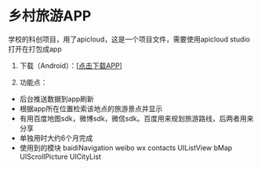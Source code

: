 # 乡村旅游APP

学校的科创项目，用了apicloud，这是一个项目文件，需要使用apicloud studio打开在打包成app

1. 下载（Android）：[[点击下载APP](http://ofyo106p1.bkt.clouddn.com/乡村智慧导游.apk?attname=&e=1478401333&token=ta3AWG_OV18vbalFzxX2jPEMnUCNjhZXIDofrWZO:Wml8ADqnWTSbNat9ab77bO-Zk98)]

2. 功能点：

  + 后台推送数据到app刷新
  + 根据app所在位置检索该地点的旅游景点并显示
  + 有用百度地图sdk，微博sdk，微信sdk。百度用来规划旅游路线，后两者用来分享
  + 单独用时大约6个月完成
  + 使用到的模块 baidiNavigation weibo wx contacts UIListView bMap UIScrollPicture UICityList

